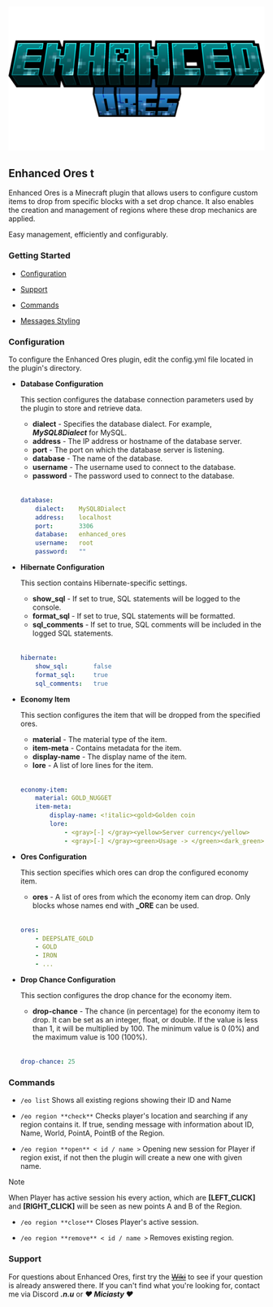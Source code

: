 ![Enhanced Ores](images/title.png)
## Enhanced Ores t
Enhanced Ores is a Minecraft plugin that allows users to configure custom items to drop from specific blocks with a set drop chance. It also enables the creation and management of regions where these drop mechanics are applied.

Easy management, efficiently and configurably.

### Getting Started

- [Configuration](#configuration)
- [Support](#support)
- [Commands](#commands)


- [Messages Styling](https://docs.advntr.dev/minimessage/format.html)

### Configuration

To configure the Enhanced Ores plugin, edit the config.yml file located in the plugin's directory.

- **Database Configuration**

    This section configures the database connection parameters used by the plugin to store and retrieve data.

    - **dialect** - Specifies the database dialect. For example, ***MySQL8Dialect*** for MySQL.
    - **address** - The IP address or hostname of the database server.
    - **port** - The port on which the database server is listening. 
    - **database** - The name of the database.
    - **username** - The username used to connect to the database.
    - **password** - The password used to connect to the database.
    <br></br>
    ```yml
    database:
        dialect:    MySQL8Dialect
        address:    localhost
        port:       3306
        database:   enhanced_ores
        username:   root
        password:   ""
    ```

- **Hibernate Configuration**
  
    This section contains Hibernate-specific settings.

    - **show_sql** - If set to true, SQL statements will be logged to the console.
    - **format_sql** - If set to true, SQL statements will be formatted.
    - **sql_comments** - If set to true, SQL comments will be included in the logged SQL statements.
    <br></br>
    ```yml
    hibernate:
        show_sql:       false
        format_sql:     true
        sql_comments:   true
    ```
  
- **Economy Item**

    This section configures the item that will be dropped from the specified ores.

    - **material** - The material type of the item.
    - **item-meta** - Contains metadata for the item.
    - **display-name** - The display name of the item.
    - **lore** - A list of lore lines for the item.
    <br></br>
    ```yml
    economy-item:
        material: GOLD_NUGGET
        item-meta:
            display-name: <!italic><gold>Golden coin
            lore:
                - <gray>[-] </gray><yellow>Server currency</yellow>
                - <gray>[-] </gray><green>Usage -> </green><dark_green>Paying for plots, buying items.</dark_green>
    ```

- **Ores Configuration**

    This section specifies which ores can drop the configured economy item.

    - **ores** - A list of ores from which the economy item can drop. Only blocks whose names end with **_ORE** can be used.
    <br></br>
    ```yml
    ores:
        - DEEPSLATE_GOLD
        - GOLD
        - IRON
        - ...
    ```

- **Drop Chance Configuration**

    This section configures the drop chance for the economy item.

    - **drop-chance** - The chance (in percentage) for the economy item to drop. It can be set as an integer, float, or double. If the value is less than 1, it will be multiplied by 100. The minimum value is 0 (0%) and the maximum value is 100 (100%).
    <br></br>
    ```yml
    drop-chance: 25
    ```

### Commands

- `/eo list` Shows all existing regions showing their ID and Name

- `/eo region **check**` Checks player's location and searching if any region contains it. If true, sending message with information about ID, Name, World, PointA, PointB of the Region.

- `/eo region **open** < id / name >` Opening new session for Player if region exist, if not then the plugin will create a new one with given name.

> [!NOTE]
> When Player has active session his every action, which are **[LEFT_CLICK]** and **[RIGHT_CLICK]** will be seen as new points A and B of the Region.

- `/eo region **close**` Closes Player's active session.

- `/eo region **remove** < id / name >` Removes existing region.

### Support

For questions about Enhanced Ores, first try the ~~[Wiki](https://example.com/)~~ to see if your question is already answered there.
If you can't find what you're looking for, contact me via Discord ***.n.u*** or ***❤ Miciasty ❤***
